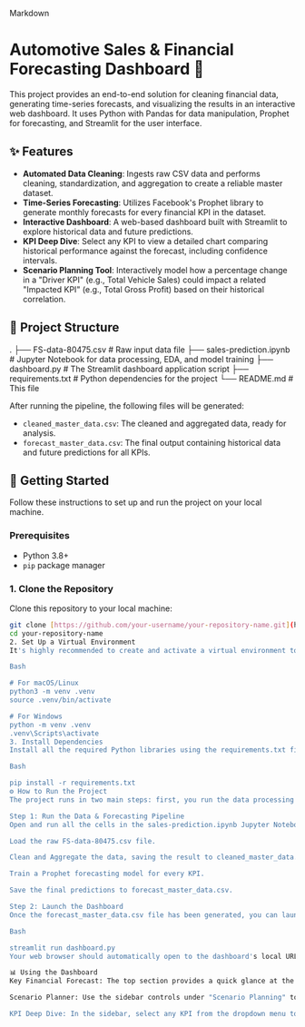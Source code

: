 Markdown

# Automotive Sales & Financial Forecasting Dashboard 🚗

This project provides an end-to-end solution for cleaning financial data, generating time-series forecasts, and visualizing the results in an interactive web dashboard. It uses Python with Pandas for data manipulation, Prophet for forecasting, and Streamlit for the user interface.


## ✨ Features

* **Automated Data Cleaning**: Ingests raw CSV data and performs cleaning, standardization, and aggregation to create a reliable master dataset.
* **Time-Series Forecasting**: Utilizes Facebook's Prophet library to generate monthly forecasts for every financial KPI in the dataset.
* **Interactive Dashboard**: A web-based dashboard built with Streamlit to explore historical data and future predictions.
* **KPI Deep Dive**: Select any KPI to view a detailed chart comparing historical performance against the forecast, including confidence intervals.
* **Scenario Planning Tool**: Interactively model how a percentage change in a "Driver KPI" (e.g., Total Vehicle Sales) could impact a related "Impacted KPI" (e.g., Total Gross Profit) based on their historical correlation.

## 📂 Project Structure

.
├── FS-data-80475.csv             # Raw input data file
├── sales-prediction.ipynb        # Jupyter Notebook for data processing, EDA, and model training
├── dashboard.py                  # The Streamlit dashboard application script
├── requirements.txt              # Python dependencies for the project
└── README.md                     # This file


After running the pipeline, the following files will be generated:
* `cleaned_master_data.csv`: The cleaned and aggregated data, ready for analysis.
* `forecast_master_data.csv`: The final output containing historical data and future predictions for all KPIs.

## 🚀 Getting Started

Follow these instructions to set up and run the project on your local machine.

### Prerequisites

* Python 3.8+
* `pip` package manager

### 1. Clone the Repository

Clone this repository to your local machine:
```bash
git clone [https://github.com/your-username/your-repository-name.git](https://github.com/your-username/your-repository-name.git)
cd your-repository-name
2. Set Up a Virtual Environment
It's highly recommended to create and activate a virtual environment to manage project dependencies.

Bash

# For macOS/Linux
python3 -m venv .venv
source .venv/bin/activate

# For Windows
python -m venv .venv
.venv\Scripts\activate
3. Install Dependencies
Install all the required Python libraries using the requirements.txt file.

Bash

pip install -r requirements.txt
⚙️ How to Run the Project
The project runs in two main steps: first, you run the data processing and forecasting pipeline, and second, you launch the interactive dashboard.

Step 1: Run the Data & Forecasting Pipeline
Open and run all the cells in the sales-prediction.ipynb Jupyter Notebook. This script will:

Load the raw FS-data-80475.csv file.

Clean and Aggregate the data, saving the result to cleaned_master_data.csv.

Train a Prophet forecasting model for every KPI.

Save the final predictions to forecast_master_data.csv.

Step 2: Launch the Dashboard
Once the forecast_master_data.csv file has been generated, you can launch the Streamlit dashboard. Run the following command in your terminal:

Bash

streamlit run dashboard.py
Your web browser should automatically open to the dashboard's local URL (usually http://localhost:8501).

📊 Using the Dashboard
Key Financial Forecast: The top section provides a quick glance at the predicted values for the next three months for primary KPIs like Gross Profit and Sales.

Scenario Planner: Use the sidebar controls under "Scenario Planning" to select a Driver KPI and an Impacted KPI. Adjust the slider to see how a change in the driver's forecast could potentially affect the other KPI.

KPI Deep Dive: In the sidebar, select any KPI from the dropdown menu to view its detailed historical vs. forecast performance chart and a bar chart of its 3-month forecast.